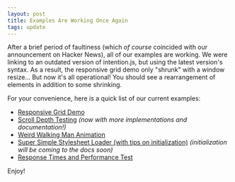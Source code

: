 ```yaml
---
layout: post
title: Examples Are Working Once Again
tags: update
---
```


After a brief period of faultiness (which *of course* coincided with our announcement on Hacker News), all of our examples are working. We were linking to an outdated version of intention.js, but using the latest version's syntax. As a result, the responsive grid demo only "shrunk" with a window resize... But now it's all operational! You should see a rearrangement of elements in addition to some shrinking.

For your convenience, here is a quick list of our current examples:
- [Responsive Grid Demo](/2013/03/10/grid-demo.html)
- [Scroll Depth Testing](/2013/03/11/scroll-depth-tracking.html) *(now with more implementations and documentation!)*
- [Weird Walking Man Animation](/2013/03/12/walking-man.html)
- [Super Simple Stylesheet Loader (with tips on initialization)](/2013/08/18/Stylesheet-Loader.html) *(initialization will be coming to the docs soon)*
- [Response Times and Performance Test](/2013/08/19/Response-and-Performance.html)

Enjoy!
